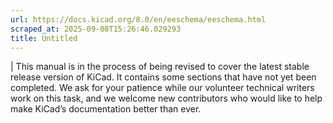 ```yaml
---
url: https://docs.kicad.org/8.0/en/eeschema/eeschema.html
scraped_at: 2025-09-08T15:26:46.029293
title: Untitled
---
```


|  This manual is in the process of being revised to cover the latest stable
release version of KiCad. It contains some sections that have not yet been
completed. We ask for your patience while our volunteer technical writers work
on this task, and we welcome new contributors who would like to help make
KiCad’s documentation better than ever.

